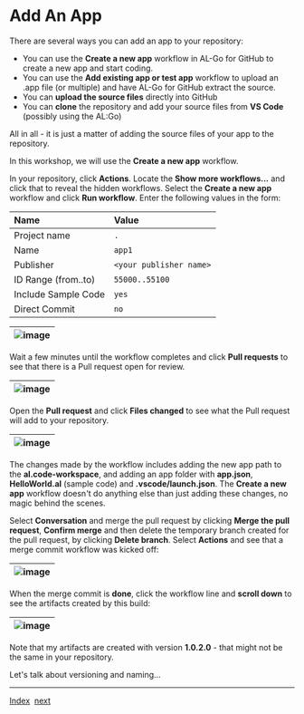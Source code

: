 # Add An App
There are several ways you can add an app to your repository:
- You can use the **Create a new app** workflow in AL-Go for GitHub to create a new app and start coding.
- You can use the **Add existing app or test app** workflow to upload an .app file (or multiple) and have AL-Go for GitHub extract the source.
- You can **upload the source files** directly into GitHub
- You can **clone** the repository and add your source files from **VS Code** (possibly using the AL:Go)

All in all - it is just a matter of adding the source files of your app to the repository.

In this workshop, we will use the **Create a new app** workflow.

In your repository, click **Actions**. Locate the **Show more workflows...** and click that to reveal the hidden workflows. Select the **Create a new app** workflow and click **Run workflow**.
Enter the following values in the form:

| Name | Value |
| :-- | :-- |
| Project name | `.` |
| Name | `app1` |
| Publisher | `<your publisher name>` |
| ID Range (from..to) | `55000..55100` |
| Include Sample Code | `yes` |
| Direct Commit | `no` |

| ![image](https://github.com/microsoft/AL-Go/assets/10775043/3520147b-cb0c-4ee9-90f4-f6efeb81b23f) |
|-|

Wait a few minutes until the workflow completes and click **Pull requests** to see that there is a Pull request open for review.

| ![image](https://github.com/microsoft/AL-Go/assets/10775043/b1dd7d78-d8e0-4d19-99bf-8a555a076071) |
|-|

Open the **Pull request** and click **Files changed** to see what the Pull request will add to your repository.

| ![image](https://github.com/microsoft/AL-Go/assets/10775043/af9ffee2-ebae-46b0-ae81-6bffb51ddd08) |
|-|

The changes made by the workflow includes adding the new app path to the **al.code-workspace**, and adding an app folder with **app.json**, **HelloWorld.al** (sample code) and **.vscode/launch.json**.
The **Create a new app** workflow doesn't do anything else than just adding these changes, no magic behind the scenes.

Select **Conversation** and merge the pull request by clicking **Merge the pull request**, **Confirm merge** and then delete the temporary branch created for the pull request, by clicking **Delete branch**. Select **Actions** and see that a merge commit workflow was kicked off:

| ![image](https://github.com/microsoft/AL-Go/assets/10775043/b4cc814a-6ed4-4730-ab53-81a88a4b54b3) |
|-|

When the merge commit is **done**, click the workflow line and **scroll down** to see the artifacts created by this build:

| ![image](https://github.com/microsoft/AL-Go/assets/10775043/09b8013e-0cd7-46f7-b45c-a4dcaccfb788) |
|-|

Note that my artifacts are created with version **1.0.2.0** - that might not be the same in your repository.

Let's talk about versioning and naming...

---
[Index](Index.md)&nbsp;&nbsp;[next](Versioning.md)

